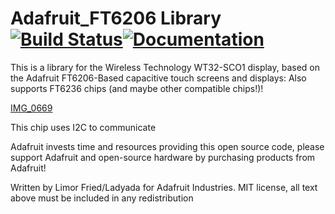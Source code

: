 # Adafruit_FT6206 Library [![Build Status](https://github.com/adafruit/Adafruit_FT6206_Library/workflows/Arduino%20Library%20CI/badge.svg)](https://github.com/adafruit/Adafruit_FT6206_Library/actions)[![Documentation](https://github.com/adafruit/ci-arduino/blob/master/assets/doxygen_badge.svg)](http://adafruit.github.io/Adafruit_FT6206_Library/html/index.html)


This is a library for the Wireless Technology WT32-SCO1 display, based on the Adafruit FT6206-Based capacitive touch screens and displays:
Also supports FT6236 chips (and maybe other compatible chips!)! 

[IMG_0669](https://user-images.githubusercontent.com/3132953/154077865-3267d5c4-b495-4f84-9edc-c7bd9abe7681.jpeg)

 
This chip uses I2C to communicate

Adafruit invests time and resources providing this open source code, please support Adafruit and open-source hardware by purchasing products from Adafruit!

Written by Limor Fried/Ladyada for Adafruit Industries.
MIT license, all text above must be included in any redistribution

